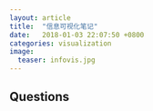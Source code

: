 ```yaml
---
layout: article
title:  "信息可视化笔记"
date:   2018-01-03 22:07:50 +0800
categories: visualization
image:
  teaser: infovis.jpg
---
```


## Questions

<img src="/images/queston1.png"  alt="" />


<img src="/images/question2.png"  alt="" />
